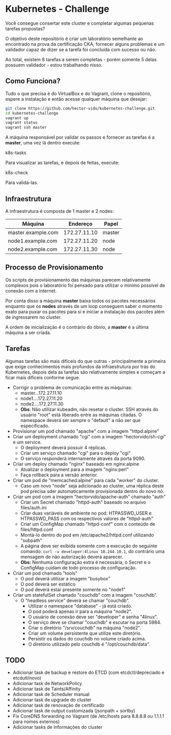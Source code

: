# Kubernetes - Challenge

Você consegue consertar este cluster e completar algumas pequenas tarefas propostas?

O objetivo deste repositório é criar um laboratório semelhante ao encontrado na prova da certificação CKA, fornecer alguns problemas e um validador capaz de dizer se a tarefa foi concluída com sucesso ou não.

Ao total, existem 8 tarefas a serem completas - porém somente 5 delas possuem validador - estou trabalhando nisso.

## Como Funciona?

Tudo o que precisa é do VirtualBox e do Vagrant, clone o repositório, espere a instalação e então acesse qualquer máquina que desejar:

```bash
git clone https://github.com/hector-vido/kubernetes-challenge.git
cd kubernetes-challenge
vagrant up
vagrant status
vagrant ssh master
```

A máquina responsável por validar os passos e fornecer as tarefas é a **master**, uma vez lá dentro execute:

  k8s-tasks

Para visualizar as tarefas, e depois de feitas, execute:

  k8s-check

Para validá-las.

## Infraestrutura

A infraestrutura é composta de 1 master e 2 nodes:

| Máquina             | Endereço      | Papel         |
|---------------------|---------------|---------------|
| master.example.com  | 172.27.11.10  | master        |
| node1.example.com   | 172.27.11.20  | node          |
| node2.example.com   | 172.27.11.30  | node          |

## Processo de Provisionamento

Os scripts de provisionamento das máquinas parecem relativamente complexos pois o laboratório foi pensado para utilizar o mínimo possível de conexão com a internet.

Por conta disso a máquina **master** baixa todos os pacotes necessários enquanto que os **nodes** através de um loop conseguem saber o momento exato para puxar os pacotes para sí e iniciar a instalação dos pacotes além de ingressarem no cluster.

A ordem de inicialização é o contrário do óbvio, a **master** é a última máquina a ser criada.

## Tarefas

Algumas tarefas são mais difíceis do que outras - principalmente a primeira que exige conhecimentos mais profundos da infraestrutura por trás do Kubernetes, depois dela as tarefas são relativamente simples e começam a ficar mais difíceis conforme segue.

- Corrigir o problema de comunicação entre as máquinas:  
  - master...172.27.11.10  
  - node1....172.27.11.20  
  - node2....172.27.11.30  
  - **Obs**: Não utilizar kubeadm, não resetar o cluster. SSH através do usuário "root" está liberado entre as máquinas citadas. O namespace deverá ser sempre o "default" a não ser que especificado.
- Provisionar um pod chamado "apache" com a imagem "httpd:alpine"  
- Criar um deployment chamado "cgi" com a imagem "hectorvido/sh-cgi" e um service.  
  - O deployment deverá possuir 4 réplicas.  
  - Criar um serviço chamado "cgi" para o deploy "cgi"  
  - O serviço responderá internamente através da porta 9090.  
- Criar um deploy chamado "nginx" baseado em nginx:alpine  
  - Atualizar o deployment para a imagem "nginx:perl"  
  - Faça rollback para a versão anterior.  
- Criar um pod de "memcached:alpine" para cada "worker" do cluster.  
  - Caso um novo "node" seja adicionado ao cluster, uma réplica deste pod precisa sder automaticamente provisionada dentro do novo nó.  
- Criar um pod com a imagem "hectorvido/apache-auth" chamado "auth"  
  - Criar um Secret chamado "httpd-auth" baseado no arquivo files/auth.ini  
  - Criar duas variáveis de ambiente no pod: HTPASSWD_USER e HTPASSWD_PASS com os respectivos valores de "httpd-auth"  
  - Criar um ConfigMap chamado "httpd-conf" com o conteúdo de files/httpd.conf  
  - Montá-lo dentro do pod em /etc/apache2/httpd.conf utilizando "subpath"  
  - A página deve ser exibida somente com a execução do seguinte comando: `curl -u developer:4linux 10.244.10.1`, do contrário uma mensagem de não autorização deverá aparecer.  
  - **Obs:** Nenhuma configuração extra é necessária, o Secret e o ConfigMap cuidam de todo processo de configuração.
- Criar um pod chamado "tools"
  - O pod deverá utilizar a imagem "busybox"
  - O pod deverá ser estático
  - O pod deverá estar presente somente no "node1"
- Criar um statefulSet chamado "couchdb" com a imagem "couchdb".
  - O "headless service" deverá se chamar "couchdb".
	- Utilizar o namespace "database" - já está criado.
	- O pod poderá apenas ir para a máquina "node2".
	- O usuário de conexão deve ser "developer" e senha "4linux".
	- O serviço deve se chamar "couchdb" e escutar na porta 5984.
	- Criar o diretório "/srv/couchdb" na máquina "node2".
	- Criar um volume persistente que utilize este diretório.
	- Persistir os dados do couchdb no volume criado acima.
	- O diretório utilizado pelo couchdb é "/opt/couchdb/data".

## TODO

- Adicionar task de backup e restore do ETCD (com etcdctl/depreciado e etcdutl/novo)
- Adicionar task de NetworkPolicy
- Adicionar task de Taints/Affinity
- Adicionar task de Scheduler manual
- Adicionar task de upgrade do cluster
- Adicionar task de renovação de certificado
- Adicionar task de output customizada (jsonpath + sortby)
- Fix CoreDNS forwarding no Vagrant (de /etc/hosts para 8.8.8.8 ou 1.1.1.1 para nomes externos)
- Adicionar tasks de informações do cluster

